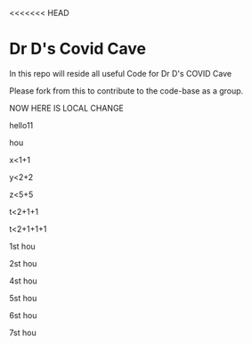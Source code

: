 <<<<<<< HEAD
# Dr D's Covid Cave

In this repo will reside all useful Code for Dr D's COVID Cave

Please fork from this to contribute to the code-base as a group. 


NOW HERE IS LOCAL CHANGE

hello11


hou


x<1+1

y<2+2

z<5+5

t<2+1+1

t<2+1+1+1

1st hou

2st hou

4st hou

5st hou

6st hou

7st hou